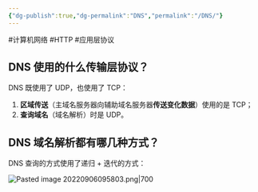 ```yaml
---
{"dg-publish":true,"dg-permalink":"DNS","permalink":"/DNS/"}
---
```



#计算机网络 #HTTP #应用层协议 

## DNS 使用的什么传输层协议？

DNS 既使用了 UDP，也使用了 TCP：

1. **区域传送**（主域名服务器向辅助域名服务器**传送变化数据**）使用的是 TCP；
2. **查询域名**（域名解析）时是 UDP。

## DNS 域名解析都有哪几种方式？

DNS 查询的方式使用了递归 + 迭代的方式：

![Pasted image 20220906095803.png|700](/img/user/attachments/images/Pasted%20image%2020220906095803.png)
